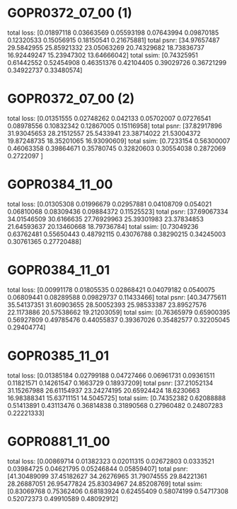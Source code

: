 <!-- result table blur image, -->

<!-- sequence length: 10 -->

# GOPR0372_07_00 (1)

total loss: [0.01897118 0.03663569 0.05593198 0.07643994 0.09870185 0.12320533 0.15056915 0.18150541 0.21675881]
total psnr: [34.97657487 29.5842955 25.85921332 23.05063269 20.74329682 18.73836737 16.92449247 15.23947302 13.64666042]
total ssim: [0.74325951 0.61442552 0.52454908 0.46351376 0.42104405 0.39029726 0.36721299 0.34922737 0.33480574]

# GOPR0372_07_00 (2)

total loss: [0.01351555 0.02748262 0.042133 0.05702007 0.07276541 0.08978556 0.10832342 0.12867005 0.15116958]
total psnr: [37.82917896 31.93045653 28.21512557 25.5433941 23.38714022 21.53004372 19.87248735 18.35201065 16.93090609]
total ssim: [0.7233154 0.56300007 0.46063358 0.39864671 0.35780745 0.32820603 0.30554038 0.2872069 0.2722097 ]

# GOPR0384_11_00

total loss: [0.01305308 0.01996679 0.02957881 0.04108709 0.054021 0.06810068 0.08309436 0.09884372 0.11525523]
total psnr: [37.69067334 34.01546509 30.6166635 27.76929963 25.39301983 23.37834853 21.64593637 20.13460668 18.79736784]
total ssim: [0.73049236 0.63762481 0.55650443 0.48792115 0.43076788 0.38290215 0.34245003 0.30761365 0.27720488]

# GOPR0384_11_01

total loss: [0.00991178 0.01805535 0.02868421 0.04079182 0.0540075 0.06809441 0.08289588 0.09829737 0.11433466]
total psnr: [40.34775611 35.54137351 31.60903655 28.50052393 25.98533387 23.89527576 22.1173886 20.57538662 19.21203059]
total ssim: [0.76365979 0.65900395 0.56927809 0.49785476 0.44055837 0.39367026 0.35482577 0.32205045 0.29404774]

# GOPR0385_11_01

total loss: [0.01385184 0.02799188 0.04727466 0.06961731 0.09361511 0.11821571 0.14261547 0.1663729 0.18937209]
total psnr: [37.21052134 31.15267988 26.61154937 23.24274195 20.65924424 18.6230663 16.98388341 15.63711151 14.5045725]
total ssim: [0.74352382 0.62088888 0.51413891 0.43113476 0.36814838 0.31890568 0.27960482 0.24807283 0.22221333]

# GOPR0881_11_00

total loss: [0.00869714 0.01382323 0.02011315 0.02672803 0.0333521 0.03984725 0.04621795 0.05246844 0.05859407]
total psnr: [41.30489099 37.45182627 34.26276965 31.79074555 29.84221361 28.26887051 26.95477824 25.83034967 24.85208769]
total ssim: [0.83069768 0.75362406 0.68183924 0.62455409 0.58074199 0.54717308 0.52072373 0.49910589 0.48092912]
